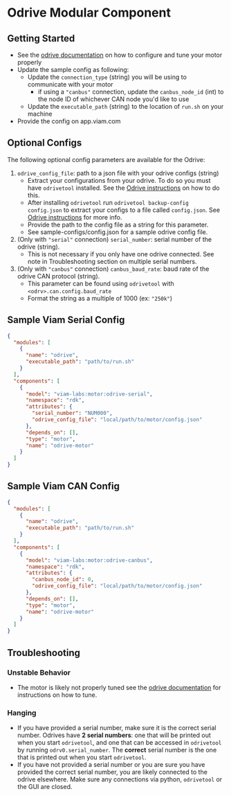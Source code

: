 # Odrive Modular Component

## Getting Started
* See the [odrive documentation](https://docs.odriverobotics.com/v/latest/getting-started.html) on how to configure and tune your motor properly
* Update the sample config as following:
    * Update the `connection_type` (string) you will be using to communicate with your motor
      * if using a `"canbus"` connection, update the `canbus_node_id` (int) to the node ID of whichever CAN node you'd like to use
    * Update the `executable_path` (string) to the location of `run.sh` on your machine
* Provide the config on app.viam.com

## Optional Configs
The following optional config parameters are available for the Odrive:
1. `odrive_config_file`: path to a json file with your odrive configs (string)
    * Extract your configurations from your odrive. To do so you must have `odrivetool` installed. See the [Odrive instructions](https://docs.odriverobotics.com/v/latest/odrivetool.html) on how to do this.
    * After installing `odrivetool` run `odrivetool backup-config config.json` to extract your configs to a file called `config.json`. See [Odrive instructions](https://docs.odriverobotics.com/v/latest/odrivetool.html#configuration-backup) for more info.
    * Provide the path to the config file as a string for this parameter.
    * See sample-configs/config.json for a sample odrive config file.
2. (Only with `"serial"` connection) `serial_number`: serial number of the odrive (string).
    * This is not necessary if you only have one odrive connected. See note in Troubleshooting section on multiple serial numbers. 
3. (Only with `"canbus"` connection) `canbus_baud_rate`: baud rate of the odrive CAN protocol (string).
    * This parameter can be found using `odrivetool` with `<odrv>.can.config.baud_rate`
    * Format the string as a multiple of 1000 (ex: `"250k"`)


## Sample Viam Serial Config
```json
{
  "modules": [
    {
      "name": "odrive",
      "executable_path": "path/to/run.sh"
    }
  ],
  "components": [
    {
      "model": "viam-labs:motor:odrive-serial",
      "namespace": "rdk",
      "attributes": {
        "serial_number": "NUM000",
        "odrive_config_file": "local/path/to/motor/config.json"
      },
      "depends_on": [],
      "type": "motor",
      "name": "odrive-motor"
    }
  ]
}
```

## Sample Viam CAN Config
```json
{
  "modules": [
    {
      "name": "odrive",
      "executable_path": "path/to/run.sh"
    }
  ],
  "components": [
    {
      "model": "viam-labs:motor:odrive-canbus",
      "namespace": "rdk",
      "attributes": {
        "canbus_node_id": 0,
        "odrive_config_file": "local/path/to/motor/config.json"
      },
      "depends_on": [],
      "type": "motor",
      "name": "odrive-motor"
    }
  ]
}
```

## Troubleshooting

### Unstable Behavior
* The motor is likely not properly tuned see the [odrive documentation](https://docs.odriverobotics.com/v/latest/control.html) for instructions on how to tune.

### Hanging
* If you have provided a serial number, make sure it is the correct serial number. Odrives have **2 serial numbers**: one that will be printed out when you start `odrivetool`, and one that can be accessed in `odrivetool` by running `odrv0.serial_number`. The **correct** serial number is the one that is printed out when you start `odrivetool`.
* If you have not provided a serial number or you are sure you have provided the correct serial number, you are likely connected to the odrive elsewhere. Make sure any connections via python, `odrivetool` or the GUI are closed.
